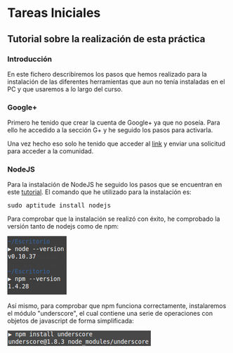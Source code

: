 # Tareas Iniciales

## Tutorial sobre la realización de esta práctica

### Introducción

En este fichero describiremos los pasos que hemos realizado para la instalación de las diferentes herramientas que aun no tenía instaladas en el PC y que usaremos a lo largo del curso.

### Google+

Primero he tenido que crear la cuenta de Google+ ya que no poseía. Para ello he accedido a la sección G+ y he seguido los pasos para activarla.

Una vez hecho eso solo he tenido que acceder al [link](https://plus.google.com/u/1/communities/111920114018766363342) y enviar una solicitud para acceder a la comunidad.

### NodeJS

Para la instalación de NodeJS he seguido los pasos que se encuentran en este [tutorial](http://blog.jorgeivanmeza.com/2012/01/instalacion-de-nodejs-en-gnulinux-ubuntumint/). El comando que he utilizado para la instalación es:

<pre>sudo aptitude install nodejs</pre>

Para comprobar que la instalación se realizó con éxito, he comprobado la versión tanto de nodejs como de npm:

![Captura uno](/img/capt0.png)

Así mismo, para comprobar que npm funciona correctamente, instalaremos el módulo "underscore", el cual contiene una serie de operaciones con objetos de javascript de forma simplificada:

![Captura dos](/img/capt1.png)
